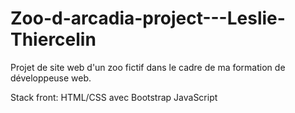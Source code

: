 # Zoo-d-arcadia-project---Leslie-Thiercelin
Projet de site web d'un zoo fictif dans le cadre de ma formation de développeuse web.

Stack front:
HTML/CSS avec Bootstrap
JavaScript

